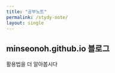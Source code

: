 ```yaml
---
title: "공부노트"
permalink: /stydy-note/
layout: single
---
```


## minseonoh.github.io 블로그

활용법을 더 알아봅시다
